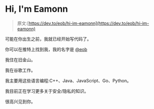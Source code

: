 # Hi, I'm Eamonn

> 原文:[https://dev.to/eob/hi-im-eamonn](https://dev.to/eob/hi-im-eamonn)

可能在你出生之前，我就已经开始写代码了。

你可以在推特上找到我，我的名字是 [@eob](https://twitter.com/eob)

我住在旧金山。

我在谷歌工作。

我主要用这些语言编程:C++、Java、JavaScript、Go、Python。

我目前正在学习更多关于安全/隐私的知识。

很高兴见到你。